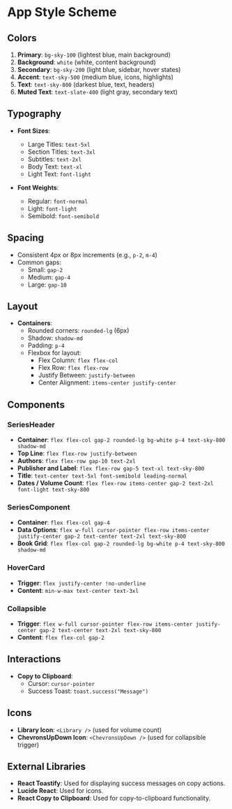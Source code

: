 # App Style Scheme

## Colors

1. **Primary**: `bg-sky-100` (lightest blue, main background)
2. **Background**: `white` (white, content background)
3. **Secondary**: `bg-sky-200` (light blue, sidebar, hover states)
4. **Accent**: `text-sky-500` (medium blue, icons, highlights)
5. **Text**: `text-sky-800` (darkest blue, text, headers)
6. **Muted Text**: `text-slate-400` (light gray, secondary text)

## Typography

- **Font Sizes**:

  - Large Titles: `text-5xl`
  - Section Titles: `text-3xl`
  - Subtitles: `text-2xl`
  - Body Text: `text-xl`
  - Light Text: `font-light`

- **Font Weights**:
  - Regular: `font-normal`
  - Light: `font-light`
  - Semibold: `font-semibold`

## Spacing

- Consistent 4px or 8px increments (e.g., `p-2`, `m-4`)
- Common gaps:
  - Small: `gap-2`
  - Medium: `gap-4`
  - Large: `gap-10`

## Layout

- **Containers**:
  - Rounded corners: `rounded-lg` (6px)
  - Shadow: `shadow-md`
  - Padding: `p-4`
  - Flexbox for layout:
    - Flex Column: `flex flex-col`
    - Flex Row: `flex flex-row`
    - Justify Between: `justify-between`
    - Center Alignment: `items-center justify-center`

## Components

### SeriesHeader

- **Container**:
  `flex flex-col gap-2 rounded-lg bg-white p-4 text-sky-800 shadow-md`
- **Top Line**: `flex flex-row justify-between`
- **Authors**: `flex flex-row gap-10 text-2xl`
- **Publisher and Label**: `flex flex-row gap-5 text-xl text-sky-800`
- **Title**: `text-center text-5xl font-semibold leading-normal`
- **Dates / Volume Count**:
  `flex flex-row items-center gap-2 text-2xl font-light text-sky-800`

### SeriesComponent

- **Container**: `flex flex-col gap-4`
- **Data Options**:
  `flex w-full cursor-pointer flex-row items-center justify-center gap-2 text-center text-2xl text-sky-800`
- **Book Grid**:
  `flex flex-col gap-2 rounded-lg bg-white p-4 text-sky-800 shadow-md`

### HoverCard

- **Trigger**: `flex justify-center !no-underline`
- **Content**: `min-w-max text-center text-3xl`

### Collapsible

- **Trigger**:
  `flex w-full cursor-pointer flex-row items-center justify-center gap-2 text-center text-2xl text-sky-800`
- **Content**: `flex flex-col gap-2`

## Interactions

- **Copy to Clipboard**:
  - Cursor: `cursor-pointer`
  - Success Toast: `toast.success("Message")`

## Icons

- **Library Icon**: `<Library />` (used for volume count)
- **ChevronsUpDown Icon**: `<ChevronsUpDown />` (used for collapsible trigger)

## External Libraries

- **React Toastify**: Used for displaying success messages on copy actions.
- **Lucide React**: Used for icons.
- **React Copy to Clipboard**: Used for copy-to-clipboard functionality.

